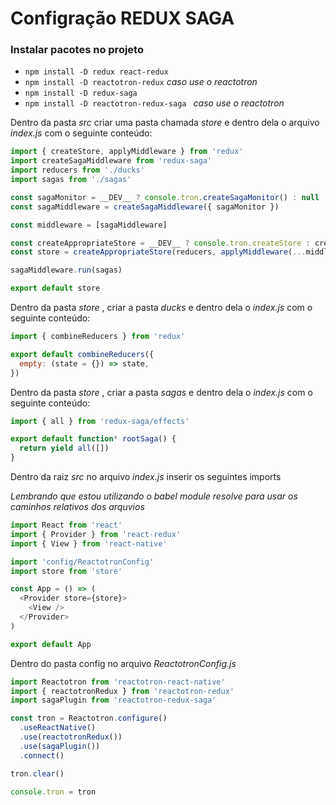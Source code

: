 # Configração REDUX SAGA

### Instalar pacotes no projeto

* `npm install -D redux react-redux`
* `npm install -D reactotron-redux` _caso use o reactotron_
* `npm install -D redux-saga`
* `npm install -D reactotron-redux-saga ` _caso use o reactotron_

Dentro da pasta _src_ criar uma pasta chamada _store_ e dentro dela o arquivo _index.js_ com o seguinte conteúdo:

```js
import { createStore, applyMiddleware } from 'redux'
import createSagaMiddleware from 'redux-saga'
import reducers from './ducks'
import sagas from './sagas'

const sagaMonitor = __DEV__ ? console.tron.createSagaMonitor() : null
const sagaMiddleware = createSagaMiddleware({ sagaMonitor })

const middleware = [sagaMiddleware]

const createAppropriateStore = __DEV__ ? console.tron.createStore : createStore
const store = createAppropriateStore(reducers, applyMiddleware(...middleware))

sagaMiddleware.run(sagas)

export default store

```

Dentro da pasta _store_ , criar a pasta _ducks_ e dentro dela o _index.js_ com o seguinte conteúdo:

```js
import { combineReducers } from 'redux'

export default combineReducers({
  empty: (state = {}) => state,
})

```

Dentro da pasta _store_ , criar a pasta _sagas_ e dentro dela o _index.js_ com o seguinte conteúdo:

```js
import { all } from 'redux-saga/effects'

export default function* rootSaga() {
  return yield all([])
}

```

Dentro da raiz _src_ no arquivo _index.js_ inserir os seguintes imports

_Lembrando que estou utilizando o babel module resolve para usar os caminhos relativos dos arquvios_

```js
import React from 'react'
import { Provider } from 'react-redux'
import { View } from 'react-native'

import 'config/ReactotronConfig'
import store from 'store'

const App = () => (
  <Provider store={store}>
    <View />
  </Provider>
)

export default App

```

Dentro do pasta config no arquivo _ReactotronConfig.js_

```js
import Reactotron from 'reactotron-react-native'
import { reactotronRedux } from 'reactotron-redux'
import sagaPlugin from 'reactotron-redux-saga'

const tron = Reactotron.configure()
  .useReactNative()
  .use(reactotronRedux())
  .use(sagaPlugin())
  .connect()

tron.clear()

console.tron = tron

```